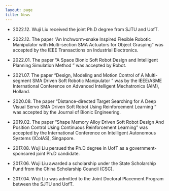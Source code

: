 ```yaml
---
layout: page
title: News
---
```

* 2022.12. Wuji Liu received the joint Ph.D degree from SJTU and UofT.

* 2022.12. The paper “An Inchworm-snake Inspired Flexible Robotic Manipulator with Multi-section SMA Actuators for Object Grasping” was accepted by the IEEE Transactions on Industrial Electronics.

* 2022.01. The paper “A Space Bionic Soft Robot Design and Intelligent Planning Simulation Method ” was accepted by Robot.

* 2021.07. The paper “Design, Modeling and Motion Control of A Multi-segment SMA Driven Soft Robotic Manipulator ” was by the IEEE/ASME International Conference on Advanced Intelligent Mechatronics (AIM), Holland.

* 2020.08. The paper “Distance-directed Target Searching for A Deep Visual Servo SMA Driven Soft Robot Using Reinforcement Learning ” was accepted by the Journal of Bionic Engineering.

* 2019.02. The paper “Shape Memory Alloy Driven Soft Robot Design And Position Control Using Continuous Reinforcement Learning” was accepted by the International Conference on Intelligent Autonomous Systems (ICoIAS), Singapore.

* 2017.08. Wuji Liu persued the Ph.D degree in UofT as a government-sponsored joint Ph.D candidate.

* 2017.06. Wuji Liu awarded a scholarship under the State Scholarship Fund from the China Scholarship Council (CSC).

* 2017.04. Wuji Liu was admitted to the Joint Doctoral Placement Program between the SJTU and UofT.
